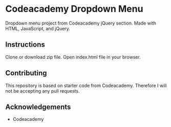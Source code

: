 # Codeacademy Dropdown Menu
Dropdown menu project from Codeacademy jQuery section. Made with HTML, JavaScript, and jQuery.

## Instructions
Clone or download zip file. Open index.html file in your browser.

## Contributing
This repository is based on starter code from Codeacademy. Therefore I will not be accepting any pull requests.

## Acknowledgements
* Codeacademy
